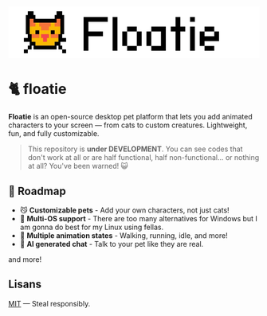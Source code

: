 ![Logo](assets/logo/floatie-logo.png)

# 🐈 floatie

**Floatie** is an open-source desktop pet platform that lets you add animated characters to your screen — from cats to custom creatures. Lightweight, fun, and fully customizable.

> This repository is **under DEVELOPMENT**. You can see codes that don't work at all or are half functional, half non-functional... or nothing at all? You've been warned! 😺


## 🔧 Roadmap

- 😼 **Customizable pets** - Add your own characters, not just cats!
- 🌌 **Multi-OS support** - There are too many alternatives for Windows but I am gonna do best for my Linux using fellas.
- 🚶 **Multiple animation states** - Walking, running, idle, and more!
- 🧠 **AI generated chat** - Talk to your pet like they are real.

and more!
## Lisans

[MIT](https://choosealicense.com/licenses/mit/) — Steal responsibly.
